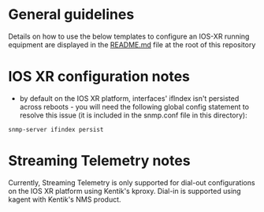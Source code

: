 # General guidelines
Details on how to use the below templates to configure an IOS-XR running equipment are displayed in the [README.md](https://github.com/kentik/config-snippets/blob/master/README.md) file at the root of this repository

# IOS XR configuration notes
* by default on the IOS XR platform, interfaces' ifIndex isn't persisted across reboots - you will need the following global config statement to resolve this issue (it is included in the snmp.conf file in this directory):
```
snmp-server ifindex persist
```

# Streaming Telemetry notes 
Currently, Streaming Telemetry is only supported for dial-out configurations on the IOS XR platform using Kentik's kproxy. Dial-in is supported using kagent with Kentik's NMS product.